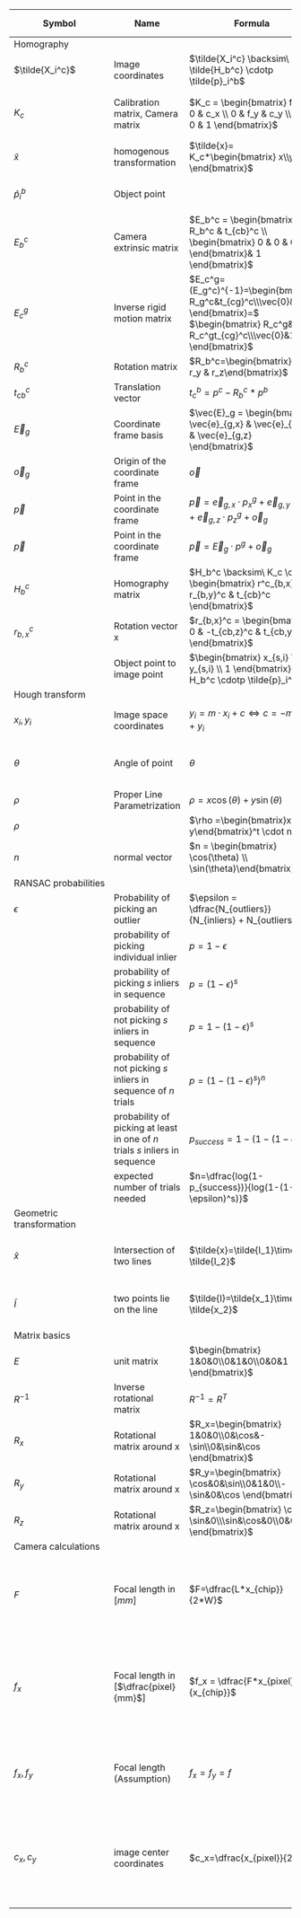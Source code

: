 | Symbol                    | Name                                                                         | Formula                                                                                                                                       | Description / Example                                                                                                                    |
| ------------------------- | ---------------------------------------------------------------------------- | --------------------------------------------------------------------------------------------------------------------------------------------- | ---------------------------------------------------------------------------------------------------------------------------------------- |
| Homography                |
| $\tilde{X_i^c}$           | Image coordinates                                                            | $\tilde{X_i^c} \backsim\ \tilde{H_b^c} \cdotp \tilde{p}_i^b$                                                                                  |                                                                                                                                          |
| $K_c$                     | Calibration matrix, Camera matrix                                            | $K_c = \begin{bmatrix} f_x & 0 & c_x \\ 0 & f_y & c_y \\ 0 & 0 & 1 \end{bmatrix}$                                                             | If $c_x=c_y=0$ the camera produces centerd images                                                                                        |
| $\tilde{x}$               | homogenous transformation                                                    | $\tilde{x}= K_c*\begin{bmatrix} x\\y\\z \end{bmatrix}$                                                                                        | for direction of light rays f.e.                                                                                                         |
| $\tilde{p}_i^b$           | Object point                                                                 |                                                                                                                                               | Coordinates on the planar object                                                                                                         |
| $E_b^c$                   | Camera extrinsic matrix                                                      | $E_b^c = \begin{bmatrix} R_b^c & t_{cb}^c \\ \begin{bmatrix} 0 & 0 & 0 \end{bmatrix}& 1 \end{bmatrix}$                                        | Relative pose between object and camera                                                                                                  |
| $E_c^g$                   | Inverse rigid motion matrix                                                  | $E_c^g=(E_g^c)^{-1}=\begin{bmatrix} R_g^c&t_{cg}^c\\\vec{0}&1 \end{bmatrix}=$ $\begin{bmatrix} R_c^g&-R_c^gt_{cg}^c\\\vec{0}&1 \end{bmatrix}$ |                                                                                                                                          |
| $R_b^c$                   | Rotation matrix                                                              | $R_b^c=\begin{bmatrix}r_x & r_y & r_z\end{bmatrix}$                                                                                           |                                                                                                                                          |
| $t_{cb}^c$                | Translation vector                                                           | $t_c^b=p^c-R_b^c*p^b$                                                                                                                         |                                                                                                                                          |
| $\vec{E}_g$               | Coordinate frame basis                                                       | $\vec{E}_g = \begin{bmatrix} \vec{e}_{g,x} & \vec{e}_{g,y} & \vec{e}_{g,z} \end{bmatrix}$                                                     | A coordinate frame consists of a basis and and an origin                                                                                 |
| $\vec{o}_g$               | Origin of the coordinate frame                                               | $\vec{o}$                                                                                                                                     |                                                                                                                                          |
| $\vec{p}$                 | Point in the coordinate frame                                                | $\vec{p} = \vec{e}_{g,x} \cdotp p_x^g + \vec{e}_{g,y} \cdotp p_y^g + \vec{e}_{g,z} \cdotp p_z^g + \vec{o}_g$                                  |                                                                                                                                          |
| $\vec{p}$                 | Point in the coordinate frame                                                | $\vec{p} = \vec{E}_g \cdotp p^g + \vec{o}_g$                                                                                                  |                                                                                                                                          |
| $H_b^c$                   | Homography matrix                                                            | $H_b^c \backsim\ K_c \cdotp \begin{bmatrix} r^c_{b,x} & r_{b,y}^c & t_{cb}^c \end{bmatrix}$                                                   |                                                                                                                                          |
| $r_{b,x}^c$               | Rotation vector x                                                            | $r_{b,x}^c = \begin{bmatrix} 0 & -t_{cb,z}^c & t_{cb,y}^c \end{bmatrix}$                                                                      |                                                                                                                                          |
|                           | Object point to image point                                                  | $\begin{bmatrix} x_{s,i} \\ y_{s,i} \\ 1 \end{bmatrix} = H_b^c \cdotp \tilde{p}_i^b$                                                          |                                                                                                                                          |
| Hough&nbsp;transform      |
| $x_i, y_i$                | Image space coordinates                                                      | $y_i = m \cdotp x_i + c \Leftrightarrow c = - m \cdotp x_i + y_i$                                                                             | Converted to parameter space, lines                                                                                                      |
| $\theta$                  | Angle of point                                                               | $\theta$                                                                                                                                      | angle between $x$ and line in parameter space                                                                                            |
| $\rho$                    | Proper Line Parametrization                                                  | $\rho = x \cos(\theta) + y \sin(\theta)$                                                                                                      | length of line                                                                                                                           |
| $\rho$                    |                                                                              | $\rho =\begin{bmatrix}x \\ y\end{bmatrix}^t \cdot n$                                                                                          | Test if a point is on a line                                                                                                             |
| $n$                       | normal vector                                                                | $n = \begin{bmatrix} \cos(\theta) \\ \sin(\theta)\end{bmatrix}$                                                                               | Defined by the $\theta$ angle                                                                                                            |
| RANSAC&nbsp;probabilities |
| $\epsilon$                | Probability of picking an outlier                                            | $\epsilon = \dfrac{N_{outliers}}{N_{inliers} + N_{outliers}}$                                                                                 | with $N$ = no of, $s$ = points, $n$ = no. of trials                                                                                      |
|                           | probability of picking individual inlier                                     | $p=1-\epsilon$                                                                                                                                |
|                           | probability of picking $s$ inliers in sequence                               | $p=(1-\epsilon)^s$                                                                                                                            |
|                           | probability of not picking $s$ inliers in sequence                           | $p=1-(1-\epsilon)^s$                                                                                                                          |
|                           | probability of not picking $s$ inliers in sequence of $n$ trials             | $p=(1-(1-\epsilon)^s)^n$                                                                                                                      |
|                           | probability of picking at least in one of $n$ trials $s$ inliers in sequence | $p_{success}=1-(1-(1-\epsilon)^s)^n$                                                                                                          | for lines 2 , for circles 3 points are needed                                                                                            |
|                           | expected number of trials needed                                             | $n=\dfrac{log(1-p_{success})}{log(1-(1-\epsilon)^s)}$                                                                                         |
| Geometric transformation  |
| $\tilde{x}$               | Intersection of two lines                                                    | $\tilde{x}=\tilde{I_1}\times \tilde{I_2}$                                                                                                     | cross product of two lines defines their intersection                                                                                    |
| $\tilde{I}$               | two points lie on the line                                                   | $\tilde{I}=\tilde{x_1}\times \tilde{x_2}$                                                                                                     | cross product of two points define their collective line                                                                                 |
| Matrix basics             |
| $E$                       | unit matrix                                                                  | $\begin{bmatrix} 1&0&0\\0&1&0\\0&0&1  \end{bmatrix}$                                                                                          |
| $R^{-1}$                  | Inverse rotational matrix                                                    | $R^{-1} = R^T$                                                                                                                                |
| $R_x$                     | Rotational matrix around x                                                   | $R_x=\begin{bmatrix} 1&0&0\\0&\cos&-\sin\\0&\sin&\cos  \end{bmatrix}$                                                                         |
| $R_y$                     | Rotational matrix around x                                                   | $R_y=\begin{bmatrix} \cos&0&\sin\\0&1&0\\-\sin&0&\cos  \end{bmatrix}$                                                                         |
| $R_z$                     | Rotational matrix around x                                                   | $R_z=\begin{bmatrix} \cos&-\sin&0\\\sin&\cos&0\\0&0&1 \end{bmatrix}$                                                                          |
| Camera calculations       |
| $F$                       | Focal length in [$mm$]                                                       | $F=\dfrac{L*x_{chip}}{2*W}$                                                                                                                   | $L=$ Length from sensor to object, $W=$ Width from sensor to object, all in [$mm$]                                                       |
| $f_x$                     | Focal length in [$\dfrac{pixel}{mm}$]                                        | $f_x = \dfrac{F*x_{pixel}}{x_{chip}}$                                                                                                         | $x_{pixel}=$ pixel in $x$-direction $x_{chip}=$ length of sensor chip in $x$-direction, analog for $f_y$ with $y_{pixel}$ and $y_{chip}$ |
| $f_x, f_y$                | Focal length (Assumption)                                                    | $f_x = f_y = f$                                                                                                                               | In some calcuations just assume: focal length is the same in both directions                                                             |
| $c_x, c_y$                | image center coordinates                                                     | $c_x=\dfrac{x_{pixel}}{2}$                                                                                                                    | optical axis pointing perpendicularly through sensor chip center, analog for $f_y$ with $y_{pixel}$ and $y_{chip}$                       |
